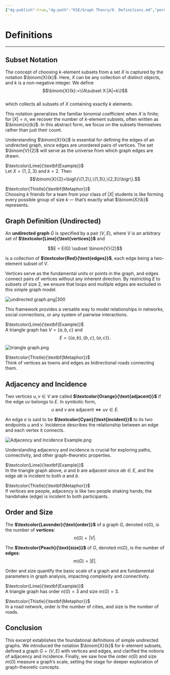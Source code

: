 ```yaml
---
{"dg-publish":true,"dg-path":"KSE/Graph Theory/0. Definitions.md","permalink":"/kse/graph-theory/0-definitions/","tags":["kse","math/graphs"],"created":"2025-05-12T11:45:57.421+03:00","updated":"2025-05-12T15:12:33.051+03:00"}
---
```



# Definitions

---

## Subset Notation

The concept of choosing $k$-element subsets from a set $X$ is captured by the notation $\binom{X}{k}$. Here, $X$ can be any collection of distinct objects, and $k$ is a non-negative integer. We define  
$$\binom{X}{k}:=\{A\subset X:|A|=k\}$$  
which collects all subsets of $X$ containing exactly $k$ elements.

This notation generalizes the familiar binomial coefficient when $X$ is finite; for $|X|=n$, we recover the number of $k$-element subsets, often written as $\binom{n}{k}$. In this abstract form, we focus on the subsets themselves rather than just their count.

Understanding $\binom{X}{k}$ is essential for defining the edges of an undirected graph, since edges are unordered pairs of vertices. The set $\binom{V}{2}$ will serve as the universe from which graph edges are drawn.

$\textcolor{Lime}{\textbf{Example}}$  
Let $X=\{1,2,3\}$ and $k=2$. Then  
$$\binom{X}{2}=\bigl\{\{1,2\},\{1,3\},\{2,3\}\bigr\}.$$

$\textcolor{Thistle}{\textbf{Metaphor}}$  
Choosing $k$ friends for a team from your class of $|X|$ students is like forming every possible group of size $k$ — that’s exactly what $\binom{X}{k}$ represents.

## Graph Definition (Undirected)

An **undirected graph** $G$ is specified by a pair $(V,E)$, where $V$ is an arbitrary set of **$\textcolor{Lime}{\text{vertices}}$** and

$$E = E(G) \subset \binom{V}{2}$$

is a collection of **$\textcolor{Red}{\text{edges}}$**, each edge being a two-element subset of $V$.

Vertices serve as the fundamental units or points in the graph, and edges connect pairs of vertices without any inherent direction. By restricting $E$ to subsets of size 2, we ensure that loops and multiple edges are excluded in this simple graph model.

![undirected graph.png|300](/img/user/assets/undirected%20graph.png)

This framework provides a versatile way to model relationships in networks, social connections, or any system of pairwise interactions.

$\textcolor{Lime}{\textbf{Example}}$  
A triangle graph has $V=\{a,b,c\}$ and  
$$E=\bigl\{\{a,b\},\{b,c\},\{a,c\}\bigr\}.$$

![triangle graph.png](/img/user/assets/triangle%20graph.png)

$\textcolor{Thistle}{\textbf{Metaphor}}$  
Think of vertices as towns and edges as bidirectional roads connecting them.

## Adjacency and Incidence

Two vertices $u,v\in V$ are called **$\textcolor{Orange}{\text{adjacent}}$** if the edge $uv$ belongs to $E$. In symbolic form,  
$$u\text{ and }v\text{ are adjacent}\iff uv\in E.$$

An edge $e$ is said to be **$\textcolor{Cyan}{\text{incident}}$** to its two endpoints $u$ and $v$. Incidence describes the relationship between an edge and each vertex it connects.

![Adjacency and Incidence Example.png](/img/user/assets/Adjacency%20and%20Incidence%20Example.png)

Understanding adjacency and incidence is crucial for exploring paths, connectivity, and other graph-theoretic properties.

$\textcolor{Lime}{\textbf{Example}}$  
In the triangle graph above, $a$ and $b$ are adjacent since $ab\in E$, and the edge $ab$ is incident to both $a$ and $b$.

$\textcolor{Thistle}{\textbf{Metaphor}}$  
If vertices are people, adjacency is like two people shaking hands; the handshake (edge) is incident to both participants.

## Order and Size

The **$\textcolor{Lavender}{\text{order}}$** of a graph $G$, denoted $n(G)$, is the number of **vertices**:  
$$n(G)=|V|.$$

The **$\textcolor{Peach}{\text{size}}$** of $G$, denoted $m(G)$, is the number of **edges**:  
$$m(G)=|E|.$$

Order and size quantify the basic scale of a graph and are fundamental parameters in graph analysis, impacting complexity and connectivity.

$\textcolor{Lime}{\textbf{Example}}$  
A triangle graph has order $n(G)=3$ and size $m(G)=3$.

$\textcolor{Thistle}{\textbf{Metaphor}}$  
In a road network, order is the number of cities, and size is the number of roads.

## Conclusion

This excerpt establishes the foundational definitions of simple undirected graphs. We introduced the notation $\binom{X}{k}$ for $k$-element subsets, defined a graph $G=(V,E)$ with vertices and edges, and clarified the notions of adjacency and incidence. Finally, we saw how the order $n(G)$ and size $m(G)$ measure a graph’s scale, setting the stage for deeper exploration of graph-theoretic concepts.
